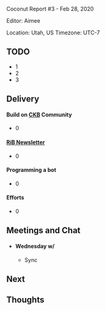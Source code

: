 Coconut Report #3 - Feb 28, 2020

Editor: Aimee

Location: Utah, US
Timezone: UTC-7

## TODO

- 1
- 2
- 3

## Delivery

#### Build on [CKB][ckb-github] Community

- 0

#### [RiB Newsletter][rib-github]

- 0

#### Programming a bot

- 0

#### Efforts

- 0

## Meetings and Chat

- #### Wednesday w/
    - Sync


## Next


## Thoughts



[ckb-github]: https://github.com/nervosnetwork/ckb
[rib-github]: https://github.com/rust-in-blockchain/Rust-in-Blockchain
[onckb-website]: https://www.onckb.com/
